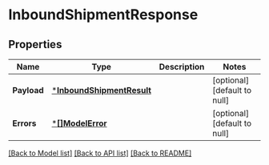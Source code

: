 # InboundShipmentResponse

## Properties
Name | Type | Description | Notes
------------ | ------------- | ------------- | -------------
**Payload** | [***InboundShipmentResult**](InboundShipmentResult.md) |  | [optional] [default to null]
**Errors** | [***[]ModelError**](array.md) |  | [optional] [default to null]

[[Back to Model list]](../README.md#documentation-for-models) [[Back to API list]](../README.md#documentation-for-api-endpoints) [[Back to README]](../README.md)

